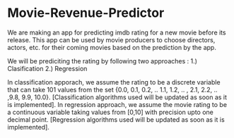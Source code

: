 # Movie-Revenue-Predictor
We are making an app for predicting imdb rating for a new movie before its release. This app can be used by movie producers to choose directors, actors, etc. for their coming movies based on the prediction by the app.

We will be prediciting the rating by following two approaches :
1.) Clasification 2.) Regression

In classification apporach, we assume the rating to be a discrete variable that can take 101 values from the set {0.0, 0.1, 0.2, .. 1.1, 1.2, .. , 2.1, 2.2, .. ,9.8, 9.9, 10.0}. [Classification algorithms used will be updated as soon as it is implemented].
  In regression approach, we assume the movie rating to be a continuous variable taking values from [0,10] with precision upto one decimal point. [Regression algorithms used will be updated as soon as it is implemented].
